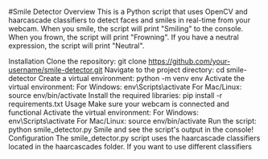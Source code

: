 #Smile Detector
Overview
This is a Python script that uses OpenCV and haarcascade classifiers to detect faces and smiles in real-time from your webcam. When you smile, the script will print "Smiling" to the console. When you frown, the script will print "Frowning". If you have a neutral expression, the script will print "Neutral".

Installation
Clone the repository: git clone https://github.com/your-username/smile-detector.git
Navigate to the project directory: cd smile-detector
Create a virtual environment: python -m venv env
Activate the virtual environment:
For Windows: env\Scripts\activate
For Mac/Linux: source env/bin/activate
Install the required libraries: pip install -r requirements.txt
Usage
Make sure your webcam is connected and functional
Activate the virtual environment:
For Windows: env\Scripts\activate
For Mac/Linux: source env/bin/activate
Run the script: python smile_detector.py
Smile and see the script's output in the console!
Configuration
The smile_detector.py script uses the haarcascade classifiers located in the haarcascades folder. If you want to use different classifiers

